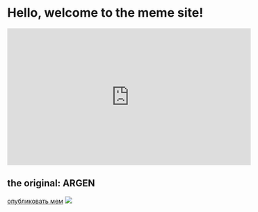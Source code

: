 <h1>Hello, welcome to the meme site!</h1>
<iframe width="560" height="315" src="https://www.youtube.com/embed/ZoZGnrI-tDM?si=5j0oofJgxtlQuUHh&amp;start=1" title="YouTube video player" frameborder="0" allow="accelerometer; autoplay; clipboard-write; encrypted-media; gyroscope; picture-in-picture; web-share" referrerpolicy="strict-origin-when-cross-origin" allowfullscreen></iframe>
<h2>the original: ARGEN</h2>
<a href="https://memes_public123.renderforestsites.com/">опубликовать мем</a>
<img src="https://i.postimg.cc/dV4KtL3r/DO-v-RQU3ck-Y.webp ">